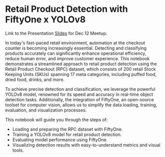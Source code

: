 # Retail Product Detection with FiftyOne x YOLOv8

Link to the Presentation [Slides](https://1drv.ms/p/s!ArS9zH4Hq5kfeNfrVGwLn3mgZcs?e=EEdI1A) for Dec 12 Meetup.

In today's fast-paced retail environment, automation at the checkout counter is becoming increasingly essential. Detecting and classifying products accurately can significantly enhance operational efficiency, reduce human error, and improve customer experience. This notebook demonstrates a streamlined approach to retail product detection using the Retail Product Checkout (RPC) dataset, which consists of 200 retail Stock Keeping Units (SKUs) spanning 17 meta categories, including puffed food, dried food, drinks, and more.

To achieve precise detection and classification, we leverage the powerful YOLOv8 model, renowned for its speed and accuracy in real-time object detection tasks. Additionally, the integration of FiftyOne, an open-source toolset for computer vision, allows us to simplify the data loading, training, evaluation, and visualization processes.

This notebook will guide you through the steps of:

- Loading and preparing the RPC dataset with FiftyOne.
- Training a YOLOv8 model for retail product detection.
- Evaluating model performance using FiftyOne.
- Visualizing detection results with easy-to-understand metrics and visual tools.
